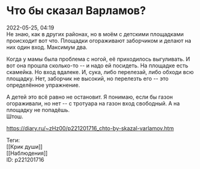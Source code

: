 Что бы сказал Варламов?
========================

   
 2022-05-25, 04:19   
  Не знаю, как в других районах, но в моём с детскими площадками происходит вот что. Площадки огораживают заборчиком и делают на них один вход. Максимум два.   
   
 Когда у мамы была проблема с ногой, её приходилось выгуливать. И вот она прошла сколько-то -- и надо ей посидеть. На площадке есть скамейка. Но вход вдалеке. И, сука, либо перелезай, либо обходи всю площадку. Нет, заборчик не высокий, но перелезть его -- это определённое упражнение.   
   
 А детей это всё равно не остановит. Я понимаю, если бы газон огораживали, но нет -- с тротуара на газон вход свободный. А на площадку не попадёшь.   
 Штош.   
    
 <https://diary.ru/~zHz00/p221201716_chto-by-skazal-varlamov.htm>   
   
 Теги:   
 [[Крик души]]   
 [[Наблюдения]]   
 ID: p221201716